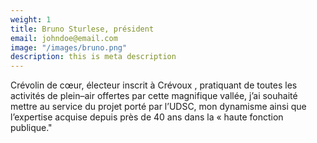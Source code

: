 ```yaml
---
weight: 1
title: Bruno Sturlese, président
email: johndoe@email.com
image: "/images/bruno.png"
description: this is meta description
---
```


Crévolin de cœur, électeur inscrit à Crévoux , pratiquant de toutes les activités de plein–air offertes par cette magnifique vallée, j’ai souhaité mettre au service du projet porté par l’UDSC, mon dynamisme ainsi que l’expertise  acquise depuis près de 40 ans dans la « haute fonction publique."
